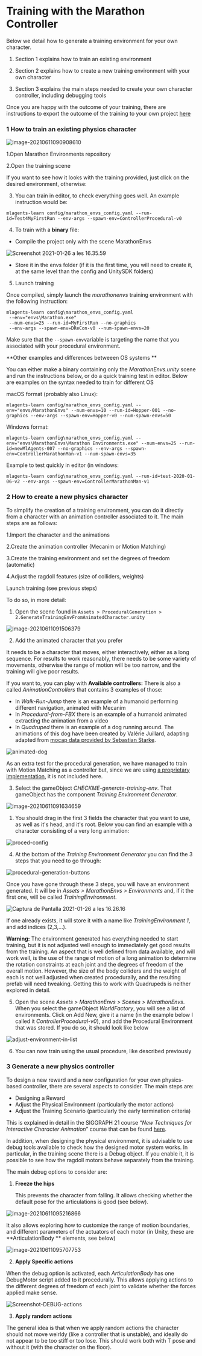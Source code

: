 # Training with the Marathon Controller



Below we detail how to generate a training environment for your own character.

1. Section 1 explains how to train an existing environment

2. Section 2 explains how to create a new training environment with your own character

3. Section 3 explains the main steps needed to create your own character controller, including debugging tools

Once you are happy with the outcome of your training, there are  instructions to export the outcome of the training to your own project [here](export-outcome.md)



### 1 How to  train an existing physics character





![image-20210611090908610](img/image-20210611090908610.png)





1.Open Marathon Environments repository

2.Open the training scene

 If you want to see how it looks with the training provided, just click on the desired environment, otherwise: 

3. You can train in editor, to check everything goes well. An example instruction would be:

```shell
mlagents-learn config/marathon_envs_config.yaml --run-id=Test4MyFirstRun --env-args --spawn-env=ControllerProcedural-v0
```

4. To train with a **binary** file:

- Compile the project only with the scene MarathonEnvs

![Screenshot 2021-01-26 a les 16.35.59](./img/build-settings.png)

- Store it in the envs folder (if it is the first time, you will need to create it, at the same level than the config and UnitySDK folders)

5. Launch training 

Once compiled, simply launch the *marathonenvs* training environment with the following instruction: 

```shell
mlagents-learn config\marathon_envs_config.yaml 
 --env="envs\Marathon.exe" 
 --num-envs=25 --run-id=MyFirstRun --no-graphics 
 --env-args --spawn-env=DReCon-v0 --num-spawn-envs=20
```



Make sure that the `--spawn-env`variable is targeting the name that you associated with your procedural environment.



**Other examples and differences betweeen OS systems **



You can either make a binary containing only the *MarathonEnvs.unity* scene and run the instructions below, or do a quick training test in editor. Below are examples on the syntax needed to train for different OS

macOS format (probably also Linux):

```
mlagents-learn config/marathon_envs_config.yaml --env="envs/MarathonEnvs" --num-envs=10 --run-id=Hopper-001 --no-graphics --env-args --spawn-env=Hopper-v0 --num-spawn-envs=50
```

Windows format:

```
mlagents-learn config\marathon_envs_config.yaml --env="envs\MarathonEnvs\Marathon Environments.exe" --num-envs=25 --run-id=newMlAgents-007 --no-graphics --env-args --spawn-env=ControllerMarathonMan-v1 --num-spawn-envs=35
```

Example to test quickly in editor (in windows:

```
mlagents-learn config\marathon_envs_config.yaml --run-id=test-2020-01-06-v2 --env-args --spawn-env=ControllerMarathonMan-v1 
```



### 2 How to create a new physics character

To simplify the creation of a training environment, you can do it directly from a character with an animation controller associated to it. The main steps are as follows:

1.Import the character and the animations

2.Create the animation controller (Mecanim or Motion Matching)

3.Create the training environment and set the degrees of freedom (automatic)

4.Adjust the ragdoll features (size of colliders, weights)

Launch training (see previous steps)



To do so, in more detail:

1. Open the scene found in `Assets > ProceduralGeneration > 2.GenerateTrainingEnvFromAnimatedCharacter.unity`

![image-20210611091506379](img/image-20210611091506379.png)



2. Add the animated character that you prefer

It needs to be a character that moves, either interactively, either as a long sequence. For results to work reasonably, there needs to be some variety of movements, otherwise the range of motion will be too narrow, and the training will give poor results.

If you want to, you can play with **Available controllers:** There is also a called *AnimationControllers* that contains 3 examples of those:

- In *Walk-Run-Jump* there is an example of a humanoid performing different navigation, animated with Mecanim
- In *Procedural-from-FBX* there is an example of a humanoid animated extracting the animation from a video
- In *Quadruped* there is an example of a dog running around. The animations of this dog have been created by Valérie Juillard, adapting adapted from [mocap data provided by Sebastian Starke](https://github.com/sebastianstarke/AI4Animation#siggraph-2018mode-adaptive-neural-networks-for-quadruped-motion-controlhe-zhangsebastian-starketaku-komurajun-saitoacm-trans-graph-37-4-article-145joint-first-authors). 

![animated-dog](C:\Users\joanl\Documents\ARTANIM\repo-marathon-man-github\docs\images\animated-dog.gif)



As an extra test for the procedural generation, we have managed to train  with Motion Matching as a controller but, since we are using [a proprietary implementation](https://assetstore.unity.com/packages/tools/animation/motion-matching-for-unity-145624), it is not included here. 



3. Select the gameObject *CHECKME-generate-training-env*. That gameObject has  the component *Training Environment Generator*. 

![image-20210611091634659](img/image-20210611091634659.png)



1. You should drag in the first 3 fields  the character that you want to use, as well as it's head, and it's root. Below you can find an example with a character consisting of a very long animation:

![proced-config](./img/proced-config.png)

4. At the bottom of the *Training Environment Generator* you can find the 3 steps that you need to go through:

![procedural-generation-buttons](./img/procedural-generation-buttons.png)

Once you have gone through these 3 steps, you will have an environment generated. It will be in *Assets > MarathonEnvs > Environments* and, if it the first one, will be called *TrainingEnvironment*.

![Captura de Pantalla 2021-01-26 a les 16.26.16](./img/training-environment-generated.png)

If one already exists, it will store it with a name like *TrainingEnvironment 1*, and add indices (2,3,...).



**Warning:** The environment generated has everything needed to start training, but it is not adjusted well enough to immediately get good results from the training. An aspect that is well defined from data available, and will work well, is  the use of the range of motion of a long animation to determine the rotation constraints at each joint and the degrees of freedom of the overall motion. However, the size of the body colliders and the weight of each is not well adjusted when created procedurally, and the resulting prefab will need tweaking. Getting this to work with Quadrupeds is neither explored in detail.





5. Open the scene *Assets > MarathonEnvs > Scenes > MarathonEnvs*. When you select the gameObject *WorldFactory*, you will see a list of environments. Click on Add New, give it a name (in the example below I called it *ControllerProcedural-v0*), and add the Procedural Environment that was stored. If you do so, it should look like below

![adjust-environment-in-list](./img/adjust-environment-in-list.png)

6. You can now train using the usual procedure, like described previously

   

### 3 Generate a new physics controller

To design a new reward and a new configuration for your own physics-based controller, there are several aspects to consider. The main steps are:

- Designing a Reward
-  Adjust the Physical Environment (particularly the motor actions)
-  Adjust the Training Scenario (particularly the early termination criteria)

This is explained in detail in the SIGGRAPH 21 course “*New Techniques for Interactive Character Animation*” course that can be found [here](https://s2021.siggraph.org/presentation/?id=gensub_385&sess=sess182). 



In addition, when designing the physical environment, it is advisable to use debug tools available to check how the designed motor system works. In particular, in the training scene there is a Debug object. If you enable it, it is possible to see how the ragdoll motors behave separately from the training.

The main debug options to consider are:



1. **Freeze the hips**

   This prevents the character from falling. It allows checking whether the default pose  for the articulations is good (see below). 



![image-20210611095216866](img/image-20210611095216866.png)



It also allows exploring how to customize the range of motion boundaries, and different parameters of the actuators of each motor (in Unity, these are **ArticulationBody ** elements, see below)



![image-20210611095707753](img/image-20210611095707753.png)



2. **Apply Specific actions**

When the debug option is activated, each *ArticulationBody* has one DebugMotor script added to it procedurally. This allows applying actions to the different degrees of freedom of each joint to validate whether the forces applied make sense.

![Screenshot-DEBUG-actions](D:\Users\JoanLlobera\Documents\repo-marathon-man-new\docs\img\use-DEBUG-actions.png)



3. **Apply random actions**

The general idea is that when we apply random actions the character should not move weirldy (like a controller that is unstable), and ideally do not appear to be too stiff or too lose. This should work both with T pose and without it (with the character on the floor).
